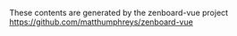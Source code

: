 These contents are generated by the zenboard-vue project https://github.com/matthumphreys/zenboard-vue
